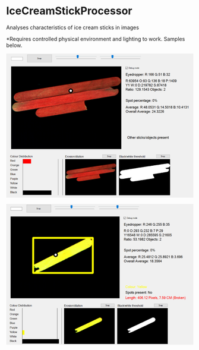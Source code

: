 # IceCreamStickProcessor
Analyses characteristics of ice cream sticks in images

*Requires controlled physical environment and lighting to work. Samples below.

![alt text](https://raw.githubusercontent.com/ezekieltan/IceCreamStickProcessor/master/IceCreamStickProcessor/sample1.png)

![alt text](https://raw.githubusercontent.com/ezekieltan/IceCreamStickProcessor/master/IceCreamStickProcessor/sample2.png)
